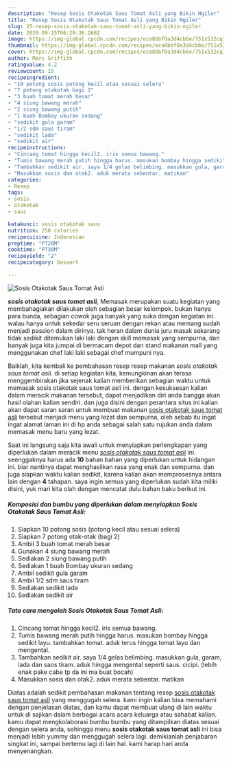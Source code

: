 ```yaml
---
description: "Resep Sosis Otakotak Saus Tomat Asli yang Bikin Ngiler"
title: "Resep Sosis Otakotak Saus Tomat Asli yang Bikin Ngiler"
slug: 25-resep-sosis-otakotak-saus-tomat-asli-yang-bikin-ngiler
date: 2020-09-15T06:29:36.268Z
image: https://img-global.cpcdn.com/recipes/eca8bbf0a3d4cb6e/751x532cq70/sosis-otakotak-saus-tomat-asli-foto-resep-utama.jpg
thumbnail: https://img-global.cpcdn.com/recipes/eca8bbf0a3d4cb6e/751x532cq70/sosis-otakotak-saus-tomat-asli-foto-resep-utama.jpg
cover: https://img-global.cpcdn.com/recipes/eca8bbf0a3d4cb6e/751x532cq70/sosis-otakotak-saus-tomat-asli-foto-resep-utama.jpg
author: Marc Griffith
ratingvalue: 4.2
reviewcount: 15
recipeingredient:
- "10 potong sosis potong kecil atau sesuai selera"
- "7 potong otakotak bagi 2"
- "3 buah tomat merah besar"
- "4 siung bawang merah"
- "2 siung bawang putih"
- "1 buah Bombay ukuran sedang"
- "sedikit gula garam"
- "1/2 sdm saus tiram"
- "sedikit lada"
- "sedikit air"
recipeinstructions:
- "Cincang tomat hingga kecil2. iris semua bawang."
- "Tumis bawang merah putih hingga harus. masukan bombay hingga sedikit layu. tambahkan tomat. aduk terus hingga tomat layu dan mengental."
- "Tambahkan sedikit air. saya 1/4 gelas belimbing. masukkan gula, garam, lada dan saos tiram. aduk hingga mengental seperti saus. cicipi. (lebih enak pake cabe tp da ini ma buat bocah)"
- "Masukkan sosis dan otak2. aduk merata sebentar. matikan"
categories:
- Resep
tags:
- sosis
- otakotak
- saus

katakunci: sosis otakotak saus 
nutrition: 250 calories
recipecuisine: Indonesian
preptime: "PT20M"
cooktime: "PT30M"
recipeyield: "2"
recipecategory: Dessert

---
```



![Sosis Otakotak Saus Tomat Asli](https://img-global.cpcdn.com/recipes/eca8bbf0a3d4cb6e/751x532cq70/sosis-otakotak-saus-tomat-asli-foto-resep-utama.jpg)

<b><i>sosis otakotak saus tomat asli</i></b>, Memasak merupakan suatu kegiatan yang membahagiakan dilakukan oleh sebagian besar kelompok. bukan hanya para bunda, sebagian cowok juga banyak yang suka dengan kegiatan ini. walau hanya untuk sekedar seru seruan dengan rekan atau memang sudah menjadi passion dalam dirinya. tak heran dalam dunia juru masak sekarang tidak sedikit ditemukan laki laki dengan skill memasak yang sempurna, dan banyak juga kita jumpai di bermacam depot dan stand makanan mall yang menggunakan chef laki laki sebagai chef mumpuni nya.



Baiklah, kita kembali ke pembahasan resep resep makanan <i>sosis otakotak saus tomat asli</i>. di setiap kegiatan kita, kemungkinan akan terasa menggembirakan jika sejenak kalian memberikan sebagian waktu untuk memasak sosis otakotak saus tomat asli ini. dengan kesuksesan kalian dalam meracik makanan tersebut, dapat menjadikan diri anda bangga akan hasil olahan kalian sendiri. dan juga disini dengan perantara situs ini kalian akan dapat saran saran untuk membuat makanan <u>sosis otakotak saus tomat asli</u> tersebut menjadi menu yang lezat dan sempurna, oleh sebab itu ingat ingat alamat laman ini di hp anda sebagai salah satu rujukan anda dalam memasak menu baru yang lezat.


Saat ini langsung saja kita awali untuk menyiapkan perlengkapan yang diperlukan dalam meracik menu <u><i>sosis otakotak saus tomat asli</i></u> ini. seenggaknya harus ada <b>10</b> bahan bahan yang diperlukan untuk hidangan ini. biar nantinya dapat menghasilkan rasa yang enak dan sempurna. dan juga siapkan waktu kalian sedikit, karena kalian akan memprosesnya antara lain dengan <b>4</b> tahapan. saya ingin semua yang diperlukan sudah kita miliki disini, yuk mari kita olah dengan mencatat dulu bahan baku berikut ini.

<!--inarticleads1-->

##### Komposisi dan bumbu yang diperlukan dalam menyiapkan Sosis Otakotak Saus Tomat Asli:

1. Siapkan 10 potong sosis (potong kecil atau sesuai selera)
1. Siapkan 7 potong otak-otak (bagi 2)
1. Ambil 3 buah tomat merah besar
1. Gunakan 4 siung bawang merah
1. Sediakan 2 siung bawang putih
1. Sediakan 1 buah Bombay ukuran sedang
1. Ambil sedikit gula garam
1. Ambil 1/2 sdm saus tiram
1. Sediakan sedikit lada
1. Sediakan sedikit air




<!--inarticleads2-->

##### Tata cara mengolah Sosis Otakotak Saus Tomat Asli:

1. Cincang tomat hingga kecil2. iris semua bawang.
1. Tumis bawang merah putih hingga harus. masukan bombay hingga sedikit layu. tambahkan tomat. aduk terus hingga tomat layu dan mengental.
1. Tambahkan sedikit air. saya 1/4 gelas belimbing. masukkan gula, garam, lada dan saos tiram. aduk hingga mengental seperti saus. cicipi. (lebih enak pake cabe tp da ini ma buat bocah)
1. Masukkan sosis dan otak2. aduk merata sebentar. matikan




Diatas adalah sedikit pembahasan makanan tentang resep <u>sosis otakotak saus tomat asli</u> yang menggugah selera. kami ingin kalian bisa memahami dengan penjelasan diatas, dan kamu dapat membuat ulang di lain waktu untuk di sajikan dalam berbagai acara acara keluarga atau sahabat kalian. kamu dapat mengkolaborasi bumbu bumbu yang ditampilkan diatas sesuai dengan selera anda, sehingga menu <b>sosis otakotak saus tomat asli</b> ini bisa menjadi lebih yummy dan menggugah selera lagi. demikianlah penjabaran singkat ini, sampai bertemu lagi di lain hal. kami harap hari anda menyenangkan.

